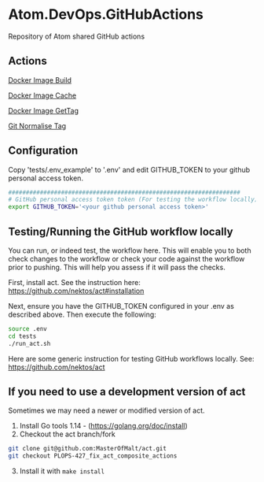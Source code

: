 # Atom.DevOps.GitHubActions

Repository of Atom shared GitHub actions

## Actions

[Docker Image Build](Docker_Image_Build/README.md)

[Docker Image Cache](Docker_Image_Cache/README.md)

[Docker Image GetTag](Docker_Image_GetTag/README.md)

[Git Normalise Tag](Git_Normalise_Tag/README.md)

## Configuration

Copy 'tests/.env_example' to '.env' and edit GITHUB_TOKEN to your github personal access token.

```bash
##################################################################
# GitHub personal access token token (For testing the workflow locally)
export GITHUB_TOKEN='<your github personal access token>'
```

## Testing/Running the GitHub workflow locally

You can run, or indeed test, the workflow here. This will enable you to both
check changes to the workflow or check your code against the workflow prior to
pushing. This will help you assess if it will pass the checks.

First, install act. See the instruction here:
<https://github.com/nektos/act#installation>

Next, ensure you have the GITHUB_TOKEN configured in your .env as described
above. Then execute the following:

```bash
source .env
cd tests
./run_act.sh
```

Here are some generic instruction for testing GitHub workflows locally.
See: <https://github.com/nektos/act>

## If you need to use a development version of act

Sometimes we may need a newer or modified version of act.

1. Install Go tools 1.14 - (<https://golang.org/doc/install>)
2. Checkout the act branch/fork
```bash
git clone git@github.com:MasterOfMalt/act.git
git checkout PLOPS-427_fix_act_composite_actions
```
3. Install it with ```make install```
